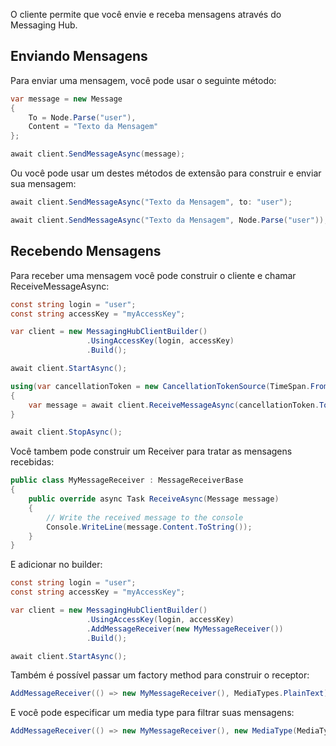 O cliente permite que você envie e receba mensagens através do Messaging Hub.

## Enviando Mensagens

Para enviar uma mensagem, você pode usar o seguinte método:

```csharp
var message = new Message
{
    To = Node.Parse("user"),
    Content = "Texto da Mensagem"
};

await client.SendMessageAsync(message);
```

Ou você pode usar um destes métodos de extensão para construir e enviar sua mensagem:

```csharp
await client.SendMessageAsync("Texto da Mensagem", to: "user");

await client.SendMessageAsync("Texto da Mensagem", Node.Parse("user"));
```

## Recebendo Mensagens

Para receber uma mensagem você pode construir o cliente e chamar ReceiveMessageAsync:

```csharp
const string login = "user";
const string accessKey = "myAccessKey";

var client = new MessagingHubClientBuilder()
                 .UsingAccessKey(login, accessKey)
                 .Build();

await client.StartAsync();

using(var cancellationToken = new CancellationTokenSource(TimeSpan.FromSeconds(30)))
{
    var message = await client.ReceiveMessageAsync(cancellationToken.Token);
}

await client.StopAsync();

```

Você tambem pode construir um Receiver para tratar as mensagens recebidas:

```csharp
public class MyMessageReceiver : MessageReceiverBase
{
    public override async Task ReceiveAsync(Message message)
    {
        // Write the received message to the console
        Console.WriteLine(message.Content.ToString());
    }
}

```
E adicionar no builder:

```csharp
const string login = "user";
const string accessKey = "myAccessKey";

var client = new MessagingHubClientBuilder()
                 .UsingAccessKey(login, accessKey)
                 .AddMessageReceiver(new MyMessageReceiver())
                 .Build();

await client.StartAsync();
```

Também é possível passar um factory method para construir o receptor:

```csharp
AddMessageReceiver(() => new MyMessageReceiver(), MediaTypes.PlainText);
```

E você pode especificar um media type para filtrar suas mensagens:

```csharp
AddMessageReceiver(() => new MyMessageReceiver(), new MediaType(MediaType.DiscreteTypes.Application, MediaType.SubTypes.JSON));
```

